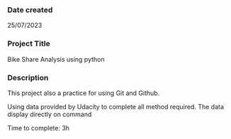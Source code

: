 ### Date created

25/07/2023

### Project Title

Bike Share Analysis using python

### Description

This project also a practice for using Git and Github.

Using data provided by Udacity to complete all method required.
The data display directly on command

Time to complete: 3h
